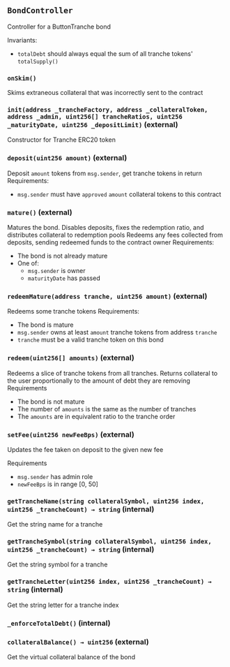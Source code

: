 ## `BondController`

Controller for a ButtonTranche bond

Invariants:

- `totalDebt` should always equal the sum of all tranche tokens' `totalSupply()`

### `onSkim()`

Skims extraneous collateral that was incorrectly sent to the contract

### `init(address _trancheFactory, address _collateralToken, address _admin, uint256[] trancheRatios, uint256 _maturityDate, uint256 _depositLimit)` (external)

Constructor for Tranche ERC20 token

### `deposit(uint256 amount)` (external)

Deposit `amount` tokens from `msg.sender`, get tranche tokens in return
Requirements:

- `msg.sender` must have `approved` `amount` collateral tokens to this contract

### `mature()` (external)

Matures the bond. Disables deposits,
fixes the redemption ratio, and distributes collateral to redemption pools
Redeems any fees collected from deposits, sending redeemed funds to the contract owner
Requirements:

- The bond is not already mature
- One of:
  - `msg.sender` is owner
  - `maturityDate` has passed

### `redeemMature(address tranche, uint256 amount)` (external)

Redeems some tranche tokens
Requirements:

- The bond is mature
- `msg.sender` owns at least `amount` tranche tokens from address `tranche`
- `tranche` must be a valid tranche token on this bond

### `redeem(uint256[] amounts)` (external)

Redeems a slice of tranche tokens from all tranches.
Returns collateral to the user proportionally to the amount of debt they are removing
Requirements

- The bond is not mature
- The number of `amounts` is the same as the number of tranches
- The `amounts` are in equivalent ratio to the tranche order

### `setFee(uint256 newFeeBps)` (external)

Updates the fee taken on deposit to the given new fee

Requirements

- `msg.sender` has admin role
- `newFeeBps` is in range [0, 50]

### `getTrancheName(string collateralSymbol, uint256 index, uint256 _trancheCount) → string` (internal)

Get the string name for a tranche

### `getTrancheSymbol(string collateralSymbol, uint256 index, uint256 _trancheCount) → string` (internal)

Get the string symbol for a tranche

### `getTrancheLetter(uint256 index, uint256 _trancheCount) → string` (internal)

Get the string letter for a tranche index

### `_enforceTotalDebt()` (internal)

### `collateralBalance() → uint256` (external)

Get the virtual collateral balance of the bond
